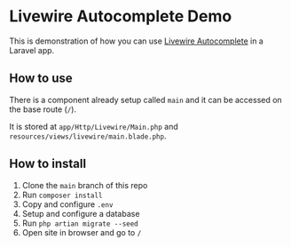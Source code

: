 # Livewire Autocomplete Demo

This is demonstration of how you can use [Livewire Autocomplete](https://github.com/joshhanley/livewire-autocomplete) in a Laravel app.

## How to use

There is a component already setup called `main` and it can be accessed on the base route (`/`).

It is stored at `app/Http/Livewire/Main.php` and `resources/views/livewire/main.blade.php`.

## How to install

1. Clone the `main` branch of this repo
2. Run `composer install`
3. Copy and configure `.env`
4. Setup and configure a database
5. Run `php artian migrate --seed`
6. Open site in browser and go to `/`
